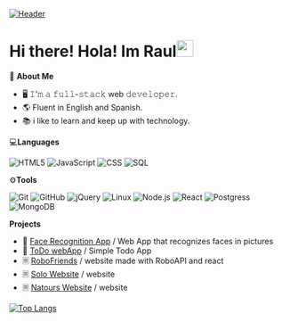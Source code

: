 [![Header](https://raw.githubusercontent.com/MartinHeinz/<OWNER>/<OWNER>/readme_header.png "Header")](https://some-url.dev/)

# Hi there! Hola! Im Raul<img src="https://raw.githubusercontent.com/MartinHeinz/MartinHeinz/master/wave.gif" width="30px">

  📖 **About Me**

   - 🖥 𝙸'𝚖 𝚊 𝚏𝚞𝚕𝚕-𝚜𝚝𝚊𝚌𝚔 web 𝚍𝚎𝚟𝚎𝚕𝚘𝚙𝚎𝚛.
   - 🌎 Fluent in English and Spanish.
   - 📚 i like to learn and keep up with technology.


💻**Languages**

![HTML5](https://img.shields.io/badge/-HTML5-000000?style=flat&logo=HTML5)
![JavaScript](https://img.shields.io/badge/-JavaScript-000000?style=flat&logo=javascript)
![CSS](https://img.shields.io/badge/-CSS-000000?style=flat&logo=CSS3)
![SQL](https://img.shields.io/badge/-SQL-000000?style=flat&logo=MySQL)

⚙️**Tools**

![Git](https://img.shields.io/badge/-Git-000000?style=flat&logo=git&logoColor=F05032)
![GitHub](https://img.shields.io/badge/-GitHub-000000?style=flat&logo=github&logoColor=FFFFFF)
![jQuery](https://img.shields.io/badge/-jQuery-000000?style=flat&logo=jQuery&logoColor=0769AD)
![Linux](https://img.shields.io/badge/-Linux-000000?style=flat&logo=linux&logoColor=FCC624)
![Node.js](https://img.shields.io/badge/-Node.js-000000?style=flat&logo=node.js&logoColor=339933)
![React](https://img.shields.io/badge/-React-000000?style=flat&logo=React&logoColor=61DAFB)
![Postgress](https://img.shields.io/badge/-PostgreSQL-000000?style=flat&logo=PostGreSQL&logoColor=336791)
![MongoDB](https://img.shields.io/badge/-MongoDB-000000?style=flat&logo=MongoDB&logoColor=47A248)

**Projects**

 - 🤡 [Face Recognition App](https://smartbrain42.herokuapp.com/) / Web App that recognizes faces in pictures
 - 📝 [ToDo webApp](https://infinite-earth-77926.herokuapp.com/) / Simple Todo App
 - 🗏 [RoboFriends](https://raulsdev.github.io/RoboFriends/) / website made with RoboAPI and react
 - 🗏 [Solo Website](https://raulsdev.github.io/SoloDemo/) / website 
 - 🗏 [Natours Website](https://raulsdev.github.io/natours-v2/) / website



[![Top Langs](https://github-readme-stats.vercel.app/api/top-langs/?username=raulsdev&layout=compact&show_icons=true&theme=highcontrast)](https://github.com/anuraghazra/github-readme-stats)

<!--
**RaulSdev/RaulSdev** is a ✨ _special_ ✨ repository because its `README.md` (this file) appears on your GitHub profile.

Here are some ideas to get you started:

- 🔭 I’m currently working on ...
- 🌱 I’m currently learning ...
- 👯 I’m looking to collaborate on ...
- 🤔 I’m looking for help with ...
- 💬 Ask me about ...
- 📫 How to reach me: ...
- 😄 Pronouns: ...
- ⚡ Fun fact: ...
-->
